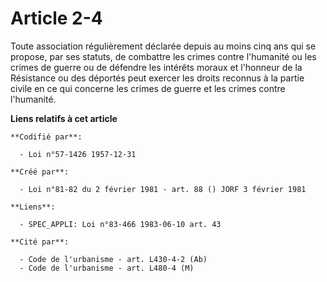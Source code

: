 # Article 2-4

Toute association régulièrement déclarée depuis au moins cinq ans qui se propose, par ses statuts, de combattre les crimes
contre l'humanité ou les crimes de guerre ou de défendre les intérêts moraux et l'honneur de la Résistance ou des déportés
peut exercer les droits reconnus à la partie civile en ce qui concerne les crimes de guerre et les crimes contre l'humanité.

**Liens relatifs à cet article**

	**Codifié par**:

	  - Loi n°57-1426 1957-12-31

	**Créé par**:

	  - Loi n°81-82 du 2 février 1981 - art. 88 () JORF 3 février 1981

	**Liens**:

	  - SPEC_APPLI: Loi n°83-466 1983-06-10 art. 43

	**Cité par**:

	  - Code de l'urbanisme - art. L430-4-2 (Ab)
	  - Code de l'urbanisme - art. L480-4 (M)
